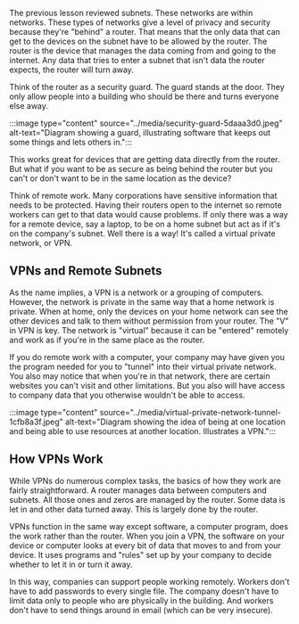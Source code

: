 The previous lesson reviewed subnets. These networks are within networks. These types of networks give a level of privacy and security because they're "behind" a router. That means that the only data that can get to the devices on the subnet have to be allowed by the router. The router is the device that manages the data coming from and going to the internet. Any data that tries to enter a subnet that isn't data the router expects, the router will turn away.

Think of the router as a security guard. The guard stands at the door. They only allow people into a building who should be there and turns everyone else away.

:::image type="content" source="../media/security-guard-5daaa3d0.jpeg" alt-text="Diagram showing a guard, illustrating software that keeps out some things and lets others in.":::


This works great for devices that are getting data directly from the router. But what if you want to be as secure as being behind the router but you can't or don't want to be in the same location as the device?

Think of remote work. Many corporations have sensitive information that needs to be protected. Having their routers open to the internet so remote workers can get to that data would cause problems. If only there was a way for a remote device, say a laptop, to be on a home subnet but act as if it's on the company's subnet. Well there is a way! It's called a virtual private network, or VPN.

## VPNs and Remote Subnets

As the name implies, a VPN is a network or a grouping of computers. However, the network is private in the same way that a home network is private. When at home, only the devices on your home network can see the other devices and talk to them without permission from your router. The "V" in VPN is key. The network is "virtual" because it can be "entered" remotely and work as if you're in the same place as the router.

If you do remote work with a computer, your company may have given you the program needed for you to "tunnel" into their virtual private network. You also may notice that when you're in that network, there are certain websites you can't visit and other limitations. But you also will have access to company data that you otherwise wouldn't be able to access.

:::image type="content" source="../media/virtual-private-network-tunnel-1cfb8a3f.jpeg" alt-text="Diagram showing the idea of being at one location and being able to use resources at another location. Illustrates a VPN.":::


## How VPNs Work

While VPNs do numerous complex tasks, the basics of how they work are fairly straightforward. A router manages data between computers and subnets. All those ones and zeros are managed by the router. Some data is let in and other data turned away. This is largely done by the router.

VPNs function in the same way except software, a computer program, does the work rather than the router. When you join a VPN, the software on your device or computer looks at every bit of data that moves to and from your device. It uses programs and "rules" set up by your company to decide whether to let it in or turn it away.

In this way, companies can support people working remotely. Workers don't have to add passwords to every single file. The company doesn't have to limit data only to people who are physically in the building. And workers don't have to send things around in email (which can be very insecure).
